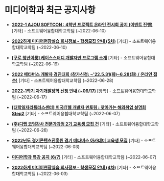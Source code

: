 # 미디어학과 최근 공지사항

* **[2022-1 AJOU SOFTCON : 4학년 프로젝트 온라인 전시회 공지 (이벤트 진행)](https://media.ajou.ac.kr/media/board/board01.jsp?mode=view&amp;article_no=229893&amp;board_wrapper=%2Fmedia%2Fboard%2Fboard01.jsp&amp;pager.offset=0&amp;board_no=304)**
 [기타] - 소프트웨어융합대학교학팀 (~2022-06-10)

* **[2022하계 미디어현장실습 회사정보 - 학생모집 안내 (5차)](https://media.ajou.ac.kr/media/board/board01.jsp?mode=view&amp;article_no=229881&amp;board_wrapper=%2Fmedia%2Fboard%2Fboard01.jsp&amp;pager.offset=0&amp;board_no=304)**
 [기타] - 소프트웨어융합대학교학팀 (~2022-06-10)

* **[[구로 청년이룸] 케이스스터디 개발자반 프로그램 소개](https://media.ajou.ac.kr/media/board/board01.jsp?mode=view&amp;article_no=229877&amp;board_wrapper=%2Fmedia%2Fboard%2Fboard01.jsp&amp;pager.offset=0&amp;board_no=304)**
 [기타] - 소프트웨어융합대학교학팀 (~2022-06-19)

* **[2022 메타버스 개발자 경진대회 (참가신청: ~&#x27;22.5.31(화)~6.28(화) / 온라인 접수)](https://media.ajou.ac.kr/media/board/board01.jsp?mode=view&amp;article_no=229871&amp;board_wrapper=%2Fmedia%2Fboard%2Fboard01.jsp&amp;pager.offset=0&amp;board_no=304)**
 [기타] - 소프트웨어융합대학교학팀 (~2022-06-28)

* **[2022-1학기 자기개발장학 신청 안내 (~06/17)﻿](https://media.ajou.ac.kr/media/board/board01.jsp?mode=view&amp;article_no=229852&amp;board_wrapper=%2Fmedia%2Fboard%2Fboard01.jsp&amp;pager.offset=0&amp;board_no=304)**
 [장학] - 소프트웨어융합대학교학팀 (~2022-06-17)

* **[[대학일자리플러스센터] 미국IT웹 개발자 멘토링 : 찾아가는 해외취업 설명회 Step2](https://media.ajou.ac.kr/media/board/board01.jsp?mode=view&amp;article_no=229839&amp;board_wrapper=%2Fmedia%2Fboard%2Fboard01.jsp&amp;pager.offset=0&amp;board_no=304)**
 [기타] - 소프트웨어융합대학교학팀 (~2022-06-07)

* **[(주)디랩 코딩강사 전문가과정 2기 교육생 모집 건](https://media.ajou.ac.kr/media/board/board01.jsp?mode=view&amp;article_no=229816&amp;board_wrapper=%2Fmedia%2Fboard%2Fboard01.jsp&amp;pager.offset=0&amp;board_no=304)**
 [기타] - 소프트웨어융합대학교학팀 (~2022-06-26)

* **[2022년도 경기콘텐츠진흥원 경기 메타버스 아카데미 교육생 모집](https://media.ajou.ac.kr/media/board/board01.jsp?mode=view&amp;article_no=229815&amp;board_wrapper=%2Fmedia%2Fboard%2Fboard01.jsp&amp;pager.offset=0&amp;board_no=304)**
 [기타] - 소프트웨어융합대학교학팀 (~2022-06-03)

* **[미디어학과 특강 공지 (6/7)](https://media.ajou.ac.kr/media/board/board01.jsp?mode=view&amp;article_no=229789&amp;board_wrapper=%2Fmedia%2Fboard%2Fboard01.jsp&amp;pager.offset=0&amp;board_no=304)**
 [기타] - 소프트웨어융합대학교학팀 (~2022-06-07)

* **[2022하계 미디어현장실습 회사정보 - 학생모집 안내 (4차)](https://media.ajou.ac.kr/media/board/board01.jsp?mode=view&amp;article_no=229756&amp;board_wrapper=%2Fmedia%2Fboard%2Fboard01.jsp&amp;pager.offset=0&amp;board_no=304)**
 [기타] - 소프트웨어융합대학교학팀 (~2022-06-03)
